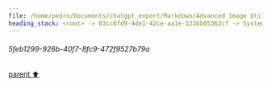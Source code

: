 ```yaml
---
file: /home/pedro/Documents/chatgpt_export/Markdown/Advanced Image Utility Tool.md
heading_stack: <root> -> 03cc6fd9-4de1-42ce-aa1e-123bb05362cf -> System -> 5feb1299-926b-40f7-8fc9-472f9527b79a
---
```

###### 5feb1299-926b-40f7-8fc9-472f9527b79a
[parent ⬆️](#03cc6fd9-4de1-42ce-aa1e-123bb05362cf)
